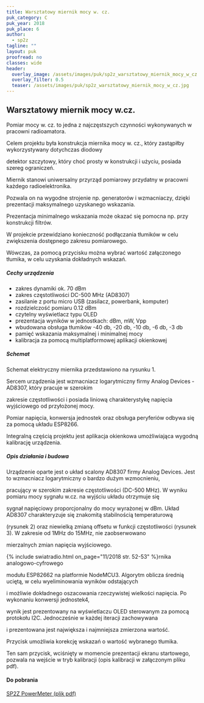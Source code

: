```yaml
---
title: Warsztatowy miernik mocy w. cz.
puk_category: C
puk_year: 2018
puk_place: 6
author: 
  - sp2z
tagline: ""
layout: puk
proofread: no
classes: wide
header:
  overlay_image: /assets/images/puk/sp2z_warsztatowy_miernik_mocy_w_cz.jpg
  overlay_filter: 0.5
  teaser: /assets/images/puk/sp2z_warsztatowy_miernik_mocy_w_cz.jpg
---
```






 







Warsztatowy miernik mocy w.cz.
------------------------------





 Pomiar mocy w. cz. to jedna z najczęstszych czynności wykonywanych w pracowni radioamatora.

 Celem projektu była konstrukcja miernika mocy w. cz., który zastąpiłby wykorzystywany dotychczas diodowy

 detektor szczytowy, który choć prosty w konstrukcji i użyciu, posiada szereg ograniczeń.






 Miernik stanowi uniwersalny przyrząd pomiarowy przydatny w pracowni każdego radioelektronika.

 Pozwala on na wygodne strojenie np. generatorów i wzmacniaczy, dzięki prezentacji maksymalnego uzyskanego wskazania.

 Prezentacja minimalnego wskazania może okazać się pomocna np. przy konstrukcji filtrów.

 W projekcie przewidziano konieczność podłączania tłumików w celu zwiększenia dostępnego zakresu pomiarowego.

 Wówczas, za pomocą przycisku można wybrać wartość załączonego tłumika, w celu uzyskania dokładnych wskazań.




##### Cechy urządzenia




* zakres dynamiki ok. 70 dBm
* zakres częstotliwości DC-500 MHz (AD8307)
* zasilanie z portu micro USB (zasilacz, powerbank, komputer)
* rozdzielczość pomiaru 0.12 dBm
* czytelny wyświetlacz typu OLED
* prezentacja wyników w jednostkach: dBm, mW, Vpp
* wbudowana obsługa tłumików -40 db, -20 db, -10 db, -6 db, -3 db
* pamięć wskazania maksymalnej i minimalnej mocy
* kalibracja za pomocą multiplatformowej aplikacji okienkowej




##### Schemat




 Schemat elektryczny miernika przedstawiono na rysunku 1.






Sercem urządzenia jest wzmacniacz logarytmiczny firmy Analog Devices - AD8307, który pracuje w szerokim

zakresie częstotliwości i posiada liniową charakterystykę napięcia wyjściowego od przyłożonej mocy.

Pomiar napięcia, konwersja jednostek oraz obsługa peryferiów odbywa się za pomocą układu ESP8266.

Integralną częścią projektu jest aplikacja okienkowa umożliwiająca wygodną kalibrację urządzenia.




##### Opis działania i budowa




Urządzenie oparte jest o układ scalony AD8307 firmy Analog Devices. Jest to wzmacniacz logarytmiczny o bardzo dużym wzmocnieniu,

pracujący w szerokim zakresie częstotliwości (DC-500 MHz). W wyniku pomiaru mocy sygnału w.cz. na wyjściu układu otrzymuje się

sygnał napięciowy proporcjonalny do mocy wyrażonej w dBm. Układ AD8307 charakteryzuje się znakomitą stabilnością temperaturową

(rysunek 2) oraz niewielką zmianą offsetu w funkcji częstotliwości (rysunek 3). W zakresie od 1MHz do 15MHz, nie zaobserwowano

mierzalnych zmian napięcia wyjściowego.






{% include swiatradio.html on_page="11/2018 str. 52-53" %}rnika analogowo-cyfrowego

modułu ESP82662 na platformie NodeMCU3. Algorytm oblicza średnią uciętą, w celu wyeliminowania wyników odstających

i możliwie dokładnego oszacowania rzeczywistej wielkości napięcia. Po wykonaniu konwersji jednostek4,

wynik jest prezentowany na wyświetlaczu OLED sterowanym za pomocą protokołu I2C. Jednocześnie w każdej iteracji zachowywana

i prezentowana jest największa i najmniejsza zmierzona wartość.






Przycisk umożliwia korekcję wskazań o wartość wybranego tłumika.

Ten sam przycisk, wciśnięty w momencie prezentacji ekranu startowego, pozwala na wejście w tryb kalibracji (opis kalibracji w załączonym pliku pdf).





#### Do pobrania

[SP2Z PowerMeter (plik pdf)](/assets/bin/SP2Z_PowerMeter.pdf)






 





 


